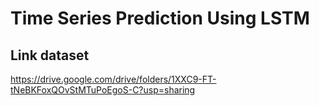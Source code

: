 # Time Series Prediction Using LSTM

## Link dataset
https://drive.google.com/drive/folders/1XXC9-FT-tNeBKFoxQOvStMTuPoEgoS-C?usp=sharing
